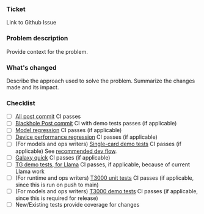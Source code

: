 ### Ticket
Link to Github Issue

### Problem description
Provide context for the problem.

### What's changed
Describe the approach used to solve the problem.
Summarize the changes made and its impact.

### Checklist
- [ ] [All post commit](https://github.com/tenstorrent/tt-metal/actions/workflows/all-post-commit-workflows.yaml) CI passes
- [ ] [Blackhole Post commit](https://github.com/tenstorrent/tt-metal/actions/workflows/blackhole-post-commit.yaml) CI with demo tests passes (if applicable)
- [ ] [Model regression](https://github.com/tenstorrent/tt-metal/actions/workflows/perf-models.yaml) CI passes (if applicable)
- [ ] [Device performance regression](https://github.com/tenstorrent/tt-metal/actions/workflows/perf-device-models.yaml) CI passes (if applicable)
- [ ] (For models and ops writers) [Single-card demo tests](https://github.com/tenstorrent/tt-metal/actions/workflows/single-card-demo-tests.yaml) CI passes (if applicable) See [recommended dev flow](https://github.com/tenstorrent/tt-metal/blob/main/models/docs/MODEL_ADD.md#a-recommended-dev-flow-on-github-for-adding-new-models).
- [ ] [Galaxy quick](https://github.com/tenstorrent/tt-metal/actions/workflows/galaxy-quick.yaml) CI passes (if applicable)
- [ ] [TG demo tests, for Llama](https://github.com/tenstorrent/tt-metal/actions/workflows/tg-demo-tests.yaml) CI passes, if applicable, because of current Llama work
- [ ] (For runtime and ops writers) [T3000 unit tests](https://github.com/tenstorrent/tt-metal/actions/workflows/t3000-unit-tests.yaml) CI passes (if applicable, since this is run on push to main)
- [ ] (For models and ops writers) [T3000 demo tests](https://github.com/tenstorrent/tt-metal/actions/workflows/t3000-demo-tests.yaml) CI passes (if applicable, since this is required for release)
- [ ] New/Existing tests provide coverage for changes
